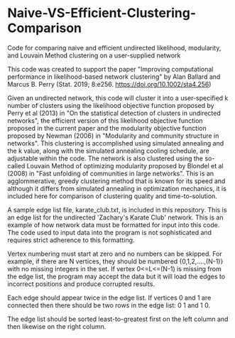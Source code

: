 # Naive-VS-Efficient-Clustering-Comparison
Code for comparing naive and efficient undirected likelihood, modularity, and Louvain Method clustering on a user-supplied network

This code was created to support the paper "Improving computational performance in likelihood-based network clustering" by Alan Ballard and Marcus B. Perry (Stat. 2019; 8:e256. https://doi.org/10.1002/sta4.256)

Given an undirected network, this code will cluster it into a user-specified k number of clusters using the likelihood objective function proposed by Perry et al (2013) in "On the statistical detection of clusters in undirected networks", the efficient version of this likelihood objective function proposed in the current paper and the modularity objective function proposed by Newman (2006) in "Modularity and community structure in networks". 
This clustering is accomplished using simulated annealing and the k value, along with the simulated annealing cooling schedule, are adjustable within the code.
The network is also clustered using the so-called Louvain Method of optimizing modularity proposed by Blondel et al (2008) in "Fast unfolding of communities in large networks". This is an agglommerative, greedy clustering method that is known for its speed and although it differs from simulated annealing in optimization mechanics, it is included here for comparison of clustering quality and time-to-solution.

A sample edge list file, karate_club.txt, is included in this repository. This is an edge list for the undirected 'Zachary's Karate Club' network.  This is an example of how network data must be formatted for input into this code. The code used to input data into the program is not sophisticated and requires strict adherence to this formatting.

Vertex numbering must start at zero and no numbers can be skipped. For example, if there are N vertices, they should be numbered {0,1,2,....,(N-1)} with no missing integers in the set. If vertex 0<=L<=(N-1) is missing from the edge list, the program may accept the data but it will load the edges to incorrect positions and produce corrupted results.

Each edge should appear twice in the edge list. If vertices 0 and 1 are connected then there should be two rows in the edge list: 0 1 and 1 0. 

The edge list should be sorted least-to-greatest first on the left column and then likewise on the right column.

